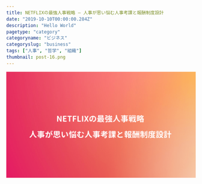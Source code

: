 ```yaml
---
title: NETFLIXの最強人事戦略 – 人事が思い悩む人事考課と報酬制度設計
date: "2019-10-10T00:00:00.284Z"
description: "Hello World"
pagetype: "category"
categoryname: "ビジネス"
categoryslug: "business"
tags: ["人事", "哲学", "組織"]
thumbnail: post-16.png
---
```


![](./post-16.png)